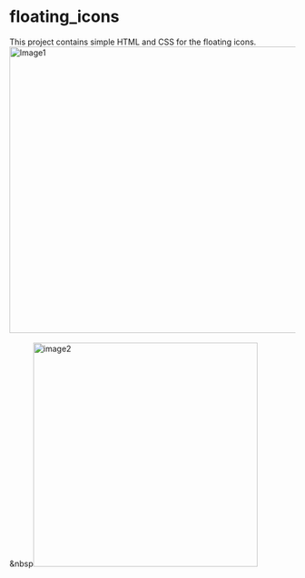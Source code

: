 # floating_icons
This project contains simple HTML and CSS for the floating icons.
<img width="505" alt="Image1" src="https://user-images.githubusercontent.com/25493555/114282657-cbb45e00-9a62-11eb-801f-96a8f4ad7f8d.png">
<br/><br/>
&nbsp<img width="395" alt="image2" src="https://user-images.githubusercontent.com/25493555/114282659-cd7e2180-9a62-11eb-928f-e5bea815d378.png">

